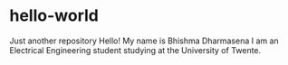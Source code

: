 # hello-world
Just another repository
Hello! My name is Bhishma Dharmasena I am an Electrical Engineering student studying at the University of Twente.
